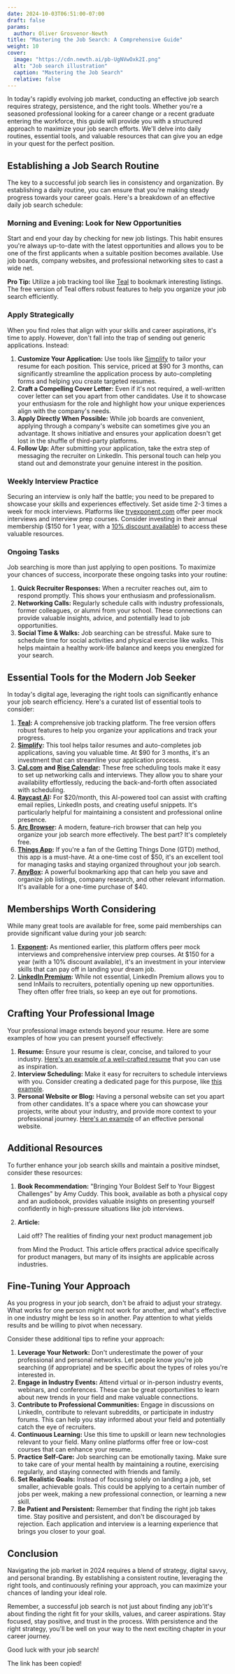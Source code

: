 ```yaml
---
date: 2024-10-03T06:51:00-07:00
draft: false
params:
  author: Oliver Grosvenor-Newth
title: "Mastering the Job Search: A Comprehensive Guide"
weight: 10
cover:
  image: "https://cdn.newth.ai/pb-UgNVwOxk2I.png"
  alt: "Job search illustration"
  caption: "Mastering the Job Search"
  relative: false
---
```



In today's rapidly evolving job market, conducting an effective job search requires strategy, persistence, and the right tools. Whether you're a seasoned professional looking for a career change or a recent graduate entering the workforce, this guide will provide you with a structured approach to maximize your job search efforts. We'll delve into daily routines, essential tools, and valuable resources that can give you an edge in your quest for the perfect position.

## Establishing a Job Search Routine

The key to a successful job search lies in consistency and organization. By establishing a daily routine, you can ensure that you're making steady progress towards your career goals. Here's a breakdown of an effective daily job search schedule:

### Morning and Evening: Look for New Opportunities

Start and end your day by checking for new job listings. This habit ensures you're always up-to-date with the latest opportunities and allows you to be one of the first applicants when a suitable position becomes available. Use job boards, company websites, and professional networking sites to cast a wide net.

**Pro Tip:** Utilize a job tracking tool like [Teal](https://tealhq.com/?ref=newth.ai) to bookmark interesting listings. The free version of Teal offers robust features to help you organize your job search efficiently.

### Apply Strategically

When you find roles that align with your skills and career aspirations, it's time to apply. However, don't fall into the trap of sending out generic applications. Instead:

1.  **Customize Your Application:** Use tools like [Simplify](https://simplify.jobs/?ref=newth.ai) to tailor your resume for each position. This service, priced at \$90 for 3 months, can significantly streamline the application process by auto-completing forms and helping you create targeted resumes.
2.  **Craft a Compelling Cover Letter:** Even if it's not required, a well-written cover letter can set you apart from other candidates. Use it to showcase your enthusiasm for the role and highlight how your unique experiences align with the company's needs.
3.  **Apply Directly When Possible:** While job boards are convenient, applying through a company's website can sometimes give you an advantage. It shows initiative and ensures your application doesn't get lost in the shuffle of third-party platforms.
4.  **Follow Up:** After submitting your application, take the extra step of messaging the recruiter on LinkedIn. This personal touch can help you stand out and demonstrate your genuine interest in the position.

### Weekly Interview Practice

Securing an interview is only half the battle; you need to be prepared to showcase your skills and experiences effectively. Set aside time 2-3 times a week for mock interviews. Platforms like [tryexponent.com](https://tryexponent.com/?ref=newth.ai) offer peer mock interviews and interview prep courses. Consider investing in their annual membership (\$150 for 1 year, with a [10% discount available](https://www.tryexponent.com/refer/vgmeyo?ref=newth.ai)) to access these valuable resources.

### Ongoing Tasks

Job searching is more than just applying to open positions. To maximize your chances of success, incorporate these ongoing tasks into your routine:

1.  **Quick Recruiter Responses:** When a recruiter reaches out, aim to respond promptly. This shows your enthusiasm and professionalism.
2.  **Networking Calls:** Regularly schedule calls with industry professionals, former colleagues, or alumni from your school. These connections can provide valuable insights, advice, and potentially lead to job opportunities.
3.  **Social Time & Walks:** Job searching can be stressful. Make sure to schedule time for social activities and physical exercise like walks. This helps maintain a healthy work-life balance and keeps you energized for your search.

## Essential Tools for the Modern Job Seeker

In today's digital age, leveraging the right tools can significantly enhance your job search efficiency. Here's a curated list of essential tools to consider:

1.  [**Teal**](https://tealhq.com/?ref=newth.ai)**:** A comprehensive job tracking platform. The free version offers robust features to help you organize your applications and track your progress.
2.  [**Simplify**](https://simplify.jobs/?ref=newth.ai)**:** This tool helps tailor resumes and auto-completes job applications, saving you valuable time. At \$90 for 3 months, it's an investment that can streamline your application process.
3.  [**Cal.com**](https://cal.com/?ref=newth.ai) **and** [**Rise Calendar**](https://www.risecalendar.com/?ref=newth.ai)**:** These free scheduling tools make it easy to set up networking calls and interviews. They allow you to share your availability effortlessly, reducing the back-and-forth often associated with scheduling.
4.  [**Raycast AI**](https://www.raycast.com/pro?ref=newth.ai)**:** For \$20/month, this AI-powered tool can assist with crafting email replies, LinkedIn posts, and creating useful snippets. It's particularly helpful for maintaining a consistent and professional online presence.
5.  [**Arc Browser**](https://arc.net/?ref=newth.ai)**:** A modern, feature-rich browser that can help you organize your job search more effectively. The best part? It's completely free.
6.  [**Things App**](https://culturedcode.com/things/?ref=newth.ai)**:** If you're a fan of the Getting Things Done (GTD) method, this app is a must-have. At a one-time cost of \$50, it's an excellent tool for managing tasks and staying organized throughout your job search.
7.  [**AnyBox**](https://anybox.app/?ref=newth.ai)**:** A powerful bookmarking app that can help you save and organize job listings, company research, and other relevant information. It's available for a one-time purchase of \$40.

## Memberships Worth Considering

While many great tools are available for free, some paid memberships can provide significant value during your job search:

1.  [**Exponent**](https://tryexponent.com/?ref=newth.ai)**:** As mentioned earlier, this platform offers peer mock interviews and comprehensive interview prep courses. At \$150 for a year (with a 10% discount available), it's an investment in your interview skills that can pay off in landing your dream job.
2.  [**LinkedIn Premium**](https://www.linkedin.com/premium/redeem/?planType=professional&_ed=a5DT8_XxKnxGNhbKQiYTCWvb-o&redeemType=REFERRAL_COUPON&upsellOrderOrigin=premium_referrals_my_premium&ref=newth.ai)**:** While not essential, LinkedIn Premium allows you to send InMails to recruiters, potentially opening up new opportunities. They often offer free trials, so keep an eye out for promotions.

## Crafting Your Professional Image

Your professional image extends beyond your resume. Here are some examples of how you can present yourself effectively:

1.  **Resume:** Ensure your resume is clear, concise, and tailored to your industry. [Here's an example of a well-crafted resume](http://cdn.newth.ai/AI_ML-Resume-Default-1-.pdf?ref=newth.ai) that you can use as inspiration.
2.  **Interview Scheduling:** Make it easy for recruiters to schedule interviews with you. Consider creating a dedicated page for this purpose, like [this example](https://newth.ai/interview).
3.  **Personal Website or Blog:** Having a personal website can set you apart from other candidates. It's a space where you can showcase your projects, write about your industry, and provide more context to your professional journey. [Here's an example](https://newth.ai/) of an effective personal website.

## Additional Resources

To further enhance your job search skills and maintain a positive mindset, consider these resources:

1.  **Book Recommendation:** "Bringing Your Boldest Self to Your Biggest Challenges" by Amy Cuddy. This book, available as both a physical copy and an audiobook, provides valuable insights on presenting yourself confidently in high-pressure situations like job interviews.

2.  **Article:**

    Laid off? The realities of finding your next product management job

    from Mind the Product. This article offers practical advice specifically for product managers, but many of its insights are applicable across industries.

## Fine-Tuning Your Approach

As you progress in your job search, don't be afraid to adjust your strategy. What works for one person might not work for another, and what's effective in one industry might be less so in another. Pay attention to what yields results and be willing to pivot when necessary.

Consider these additional tips to refine your approach:

1.  **Leverage Your Network:** Don't underestimate the power of your professional and personal networks. Let people know you're job searching (if appropriate) and be specific about the types of roles you're interested in.
2.  **Engage in Industry Events:** Attend virtual or in-person industry events, webinars, and conferences. These can be great opportunities to learn about new trends in your field and make valuable connections.
3.  **Contribute to Professional Communities:** Engage in discussions on LinkedIn, contribute to relevant subreddits, or participate in industry forums. This can help you stay informed about your field and potentially catch the eye of recruiters.
4.  **Continuous Learning:** Use this time to upskill or learn new technologies relevant to your field. Many online platforms offer free or low-cost courses that can enhance your resume.
5.  **Practice Self-Care:** Job searching can be emotionally taxing. Make sure to take care of your mental health by maintaining a routine, exercising regularly, and staying connected with friends and family.
6.  **Set Realistic Goals:** Instead of focusing solely on landing a job, set smaller, achievable goals. This could be applying to a certain number of jobs per week, making a new professional connection, or learning a new skill.
7.  **Be Patient and Persistent:** Remember that finding the right job takes time. Stay positive and persistent, and don't be discouraged by rejection. Each application and interview is a learning experience that brings you closer to your goal.

## Conclusion

Navigating the job market in 2024 requires a blend of strategy, digital savvy, and personal branding. By establishing a consistent routine, leveraging the right tools, and continuously refining your approach, you can maximize your chances of landing your ideal role.

Remember, a successful job search is not just about finding any job'it's about finding the right fit for your skills, values, and career aspirations. Stay focused, stay positive, and trust in the process. With persistence and the right strategy, you'll be well on your way to the next exciting chapter in your career journey.

Good luck with your job search!

The link has been copied!